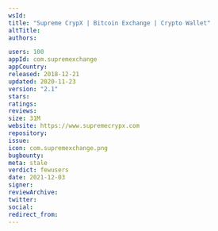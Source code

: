 ```yaml
---
wsId: 
title: "Supreme CrypX | Bitcoin Exchange | Crypto Wallet"
altTitle: 
authors:

users: 100
appId: com.supremexchange
appCountry: 
released: 2018-12-21
updated: 2020-11-23
version: "2.1"
stars: 
ratings: 
reviews: 
size: 31M
website: https://www.supremecrypx.com
repository: 
issue: 
icon: com.supremexchange.png
bugbounty: 
meta: stale
verdict: fewusers
date: 2021-12-03
signer: 
reviewArchive:
twitter: 
social:
redirect_from:
---
```


